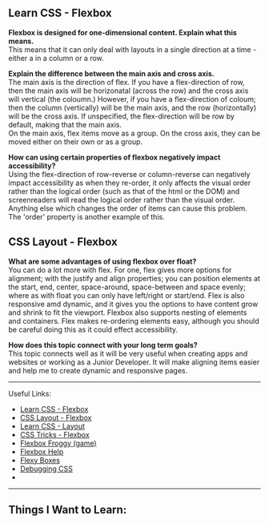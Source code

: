 ## Learn CSS - Flexbox

**Flexbox is designed for one-dimensional content. Explain what this means.**  
This means that it can only deal with layouts in a single direction at a time - either a in a column or a row.

**Explain the difference between the main axis and cross axis.**  
The main axis is the direction of flex. If you have a flex-direction of row, then the main axis will be horizonatal (across the row) and the cross axis will vertical (the coloumn.) However, if you have a flex-direction of coloum; then the column (vertically) will be the main axis, and the row (horizontally) will be the cross axis. If unspecified, the flex-direction will be row by default, making that the main axis.  
On the main axis, flex items move as a group. On the cross axis, they can be moved either on their own or as a group.

**How can using certain properties of flexbox negatively impact accessibility?**  
Using the flex-direction of row-reverse or column-reverse can negatively impact accessibility as when they re-order, it only affects the visual order rather than the logical order (such as that of the html or the DOM) and screenreaders will read the logical order rather than the visual order. Anything else which changes the order of items can cause this problem.  
The 'order' property is another example of this.


## CSS Layout - Flexbox


**What are some advantages of using flexbox over float?**  
You can do a lot more with flex. For one, flex gives more options for alignment; with the justify and align properties; you can position elements at the start, end, center, space-around, space-between and space evenly; where as with float you can only have left/right or start/end. Flex is also responsive amd dynamic, and it gives you the options to have content grow and shrink to fit the viewport. Flexbox also supports nesting of elements and containers. Flex makes re-ordering elements easy, although you should be careful doing this as it could effect accessibility.

**How does this topic connect with your long term goals?**  
This topic connects well as it will be very useful when creating apps and websites or working as a Junior Developer. It will make aligning items easier and help me to create dynamic and responsive pages. 


---

Useful Links:
- [Learn CSS - Flexbox](https://web.dev/learn/css/flexbox/)
- [CSS Layout - Flexbox](https://developer.mozilla.org/en-US/docs/Learn/CSS/CSS_layout/Flexbox)
- [Learn CSS - Layout](https://web.dev/learn/css/layout/)
- [CSS Tricks - Flexbox](https://css-tricks.com/snippets/css/a-guide-to-flexbox/)
- [Flexbox Froggy (game)](https://flexboxfroggy.com/)
- [Flexbox Help](https://flexbox.help/)
- [Flexy Boxes](https://the-echoplex.net/flexyboxes/)
- [Debugging CSS](https://www.smashingmagazine.com/2021/10/guide-debugging-css/)
- 

---

## Things I Want to Learn: